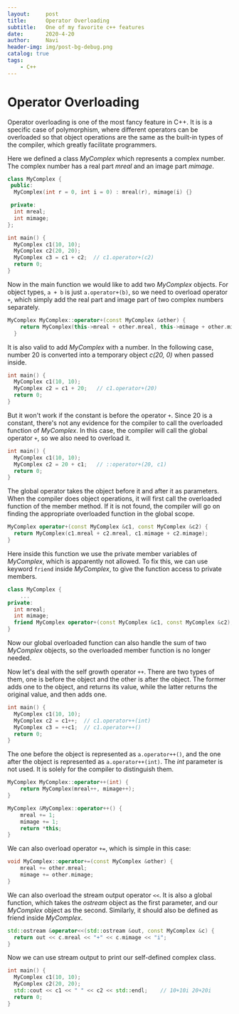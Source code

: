 ```yaml
---
layout:     post
title:      Operator Overloading
subtitle:   One of my favorite c++ features
date:       2020-4-20
author:     Navi
header-img: img/post-bg-debug.png
catalog: true
tags:
    - C++
---
```


# Operator Overloading

Operator overloading is one of the most fancy feature in C++. It is  is a specific case of polymorphism, where different operators can be overloaded so that object operations are the same as the built-in types of the compiler, which greatly facilitate programmers.

Here we defined a class *MyComplex* which represents a complex number. The complex number has a real part *mreal* and an image part *mimage*. 

```cpp
class MyComplex {
 public:
  MyComplex(int r = 0, int i = 0) : mreal(r), mimage(i) {}

 private:
  int mreal;
  int mimage;
};

int main() {
  MyComplex c1(10, 10);
  MyComplex c2(20, 20);
  MyComplex c3 = c1 + c2;  // c1.operator+(c2)
  return 0;
}
```

Now in the main function we would like to add two *MyComplex* objects. For object types, `a + b` is just `a.operator+(b)`, so we need to overload operator `+`, which simply add the real part and image part of two complex numbers separately.

```cpp
MyComplex MyComplex::operator+(const MyComplex &other) {
    return MyComplex(this->mreal + other.mreal, this->mimage + other.mimage);
  }
```

It is also valid to add *MyComplex* with a number. In the following case, number 20 is converted into a temporary object *c(20, 0)* when passed inside.

```cpp
int main() {
  MyComplex c1(10, 10);
  MyComplex c2 = c1 + 20;	// c1.operator+(20)
  return 0;
}
```

But it won't work if the constant is before the operator `+`. Since 20 is a constant, there's not any evidence for the compiler to call the overloaded function of *MyComplex*. In this case, the compiler will call the global operator `+`, so we also need to overload it.

```cpp
int main() {
  MyComplex c1(10, 10);
  MyComplex c2 = 20 + c1;	// ::operator+(20, c1)
  return 0;
}
```

The global operator takes the object before it and after it as parameters. When the compiler does object operations, it will first call the overloaded function of the member method. If it is not found, the compiler will go on finding the appropriate overloaded function in the global scope.

```cpp
MyComplex operator+(const MyComplex &c1, const MyComplex &c2) {
  return MyComplex(c1.mreal + c2.mreal, c1.mimage + c2.mimage);
}
```

Here inside this function we use the private member variables of *MyComplex*, which is apparently not allowed. To fix this, we can use keyword `friend` inside *MyComplex*, to give the function access to private members.

```cpp
class MyComplex {
  	...
private:
  int mreal;
  int mimage;
  friend MyComplex operator+(const MyComplex &c1, const MyComplex &c2);
}
```

Now our global overloaded function can also handle the sum of two *MyComplex* objects, so the overloaded member function is no longer needed.

Now let's deal with the self growth operator `++`. There are two types of them, one is before the object and the other is after the object. The former adds one to the object, and returns its value, while the latter returns the original value, and then adds one.

```cpp
int main() {
  MyComplex c1(10, 10);
  MyComplex c2 = c1++;	// c1.operator++(int)
  MyComplex c3 = ++c1;	// c1.operator++()
  return 0;
}
```

The one before the object is represented as `a.operator++()`, and the one after the object is represented as `a.operator++(int)`. The *int* parameter is not used. It is solely for the compiler to distinguish them.

```cpp
MyComplex MyComplex::operator++(int) {
    return MyComplex(mreal++, mimage++);
}

MyComplex &MyComplex::operator++() {
    mreal += 1;
    mimage += 1;
    return *this;
}
```

We can also overload operator `+=`, which is simple in this case:

```cpp
void MyComplex::operator+=(const MyComplex &other) {
    mreal += other.mreal;
    mimage += other.mimage;
}
```

We can also overload the stream output operator `<<`. It is also a global function, which takes the *ostream* object as the first parameter, and our *MyComplex* object as the second. Similarly, it should also be defined as friend inside *MyComplex*.

```cpp
std::ostream &operator<<(std::ostream &out, const MyComplex &c) {
  return out << c.mreal << "+" << c.mimage << "i";
}
```

Now we can use stream output to print our self-defined complex class.

```cpp
int main() {
  MyComplex c1(10, 10);
  MyComplex c2(20, 20);
  std::cout << c1 << " " << c2 << std::endl;	// 10+10i 20+20i
  return 0;
}
```

